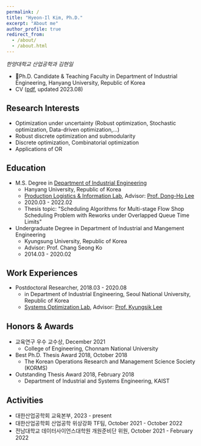 ```yaml
---
permalink: /
title: "Hyeon-Il Kim, Ph.D."
excerpt: "About me"
author_profile: true
redirect_from: 
  - /about/
  - /about.html
---
```


_한양대학교 산업공학과 김현일_ 
- Ph.D. Candidate & Teaching Faculty in Department of Industrial Engineering, Hanyang University, Republic of Korea
- CV ([pdf](http://sgjoung.github.io/files/CV_JSG.pdf), updated 2023.08)
  
## **Research Interests**
- Optimization under uncertainty (Robust optimization, Stochastic optimization, Data-driven optimization,...)
- Robust discrete optimization and submodularity
- Discrete optimization, Combinatorial optimization
- Applications of OR

## **Education**
- M.S. Degree in [Department of Industrial Engineering](ie.hanyang.ac.kr/)
  - Hanyang University, Republic of Korea 
  - [Production Logistics & Information Lab](http://pli.hanyang.ac.kr/), Advisor: [Prof. Dong-Ho Lee](https://scholar.google.com/citations?user=Mlnfd5AAAAAJ&hl=ko)
  - 2020.03 - 2022.02
  - Thesis topic: "Scheduling Algorithms for Multi-stage Flow Shop Scheduling Problem with Reworks under Overlapped Queue Time Limits"
- Undergraduate Degree in Department of Industrial and Mangement Engineering
  - Kyungsung University, Republic of Korea
  - Advisor: Prof. Chang Seong Ko
  - 2014.03 - 2020.02

## **Work Experiences**
- Postdoctoral Researcher, 2018.03 - 2020.08
  - in Department of Industrial Engineering, Seoul National University, Republic of Korea
  - [Systems Optimization Lab](http://optimize.snu.ac.kr/), Advisor: [Prof. Kyungsik Lee](https://scholar.google.com/citations?user=rr_xEbgNRDcC&hl=en&oi=ao)

## **Honors & Awards**
- 교육연구 우수 교수상, December 2021
  - College of Engineering, Chonnam National University
- Best Ph.D. Thesis Award 2018, October 2018
  - The Korean Operations Research and Management Science Society (KORMS)
- Outstanding Thesis Award 2018, February 2018
  - Department of Industrial and Systems Engineering, KAIST

## **Activities**
- 대한산업공학회 교육본부, 2023 - present
- 대한산업공학회 산업공학 위상강화 TF팀, October 2021 - October 2022
- 전남대학교 데이터사이언스대학원 개원준비단 위원, October 2021 - February 2022
